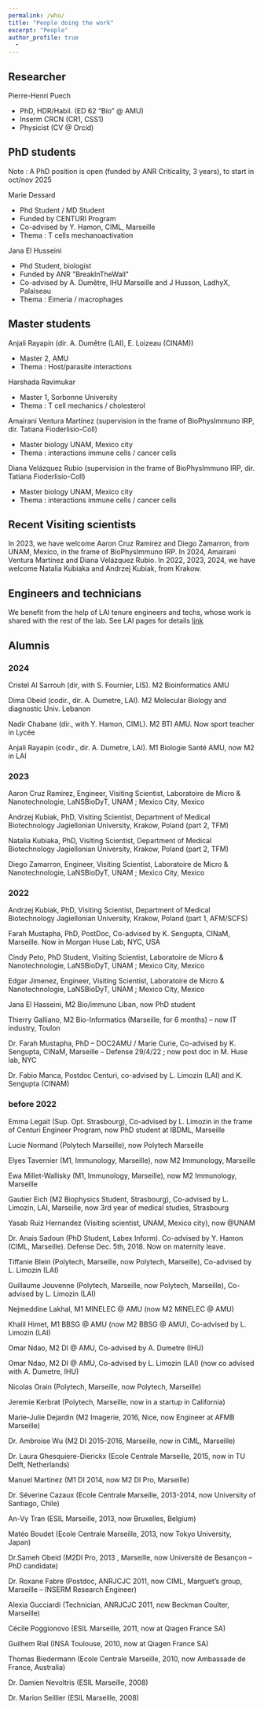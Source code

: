 ```yaml
---
permalink: /who/
title: "People doing the work"
excerpt: "People"
author_profile: true
  - 
---
```

## Researcher
Pierre-Henri Puech
- PhD, HDR/Habil. (ED 62 “Bio” @ AMU)
- Inserm CRCN (CR1, CSS1)
- Physicist (CV @ Orcid)

## PhD students

Note : A PhD position is open (funded by ANR Criticality, 3 years), to start in oct/nov 2025

Marie Dessard
- Phd Student / MD Student
- Funded by CENTURI Program
- Co-advised by Y. Hamon, CIML, Marseille
- Thema : T cells mechanoactivation

Jana El Husseini
- Phd Student, biologist
- Funded by ANR "BreakInTheWall"
- Co-advised by A. Dumêtre, IHU Marseille and J Husson, LadhyX, Palaiseau
- Thema : Eimeria / macrophages

## Master students

Anjali Rayapin (dir. A. Dumêtre (LAI), E. Loizeau (CINAM))
- Master 2, AMU
- Thema : Host/parasite interactions

Harshada Ravimukar
- Master 1, Sorbonne University
- Thema : T cell mechanics / cholesterol

Amairani Ventura Martínez (supervision in the frame of BioPhysImmuno IRP, dir. Tatiana Fioderlisio-Coll)
- Master biology UNAM, Mexico city
- Thema : interactions immune cells / cancer cells

Diana Velázquez Rubio (supervision in the frame of BioPhysImmuno IRP, dir. Tatiana Fioderlisio-Coll)
- Master biology UNAM, Mexico city
- Thema : interactions immune cells / cancer cells

## Recent Visiting scientists
In 2023, we have welcome Aaron Cruz Ramirez and Diego Zamarron, from UNAM, Mexico, in the frame of BioPhysImmuno IRP. In 2024, Amairani Ventura Martínez and Diana Velázquez Rubio. In 2022, 2023, 2024, we have welcome Natalia Kubiaka and Andrzej Kubiak, from Krakow.


## Engineers and technicians
We benefit from the help of LAI tenure engineers and techs, whose work is shared with the rest of the lab. See LAI pages for details [link](https://labadhesioninflammation.org/current-members/)


## Alumnis

### 2024 

Cristel Al Sarrouh (dir, with S. Fournier, LIS). M2 Bioinformatics AMU

Dima Obeid (codir., dir. A. Dumetre, LAI). M2 Molecular Biology and diagnostic Univ. Lebanon

Nadir Chabane (dir., with Y. Hamon, CIML). M2 BTI AMU. Now sport teacher in Lycée

Anjali Rayapin (codir., dir. A. Dumetre, LAI). M1 Biologie Santé AMU, now M2 in LAI


### 2023

Aaron Cruz Ramirez, Engineer, Visiting Scientist, Laboratoire de Micro & Nanotechnologie, LaNSBioDyT, UNAM ; Mexico City, Mexico

Andrzej Kubiak, PhD, Visiting Scientist, Department of Medical Biotechnology
Jagiellonian University, Krakow, Poland (part 2, TFM)

Natalia Kubiaka, PhD, Visiting Scientist, Department of Medical Biotechnology
Jagiellonian University, Krakow, Poland (part 2, TFM)

Diego Zamarron, Engineer, Visiting Scientist, Laboratoire de Micro & Nanotechnologie, LaNSBioDyT, UNAM ; Mexico City, Mexico

### 2022

Andrzej Kubiak, PhD, Visiting Scientist, Department of Medical Biotechnology
Jagiellonian University, Krakow, Poland (part 1, AFM/SCFS)

Farah Mustapha, PhD, PostDoc, Co-advised by K. Sengupta, CINaM, Marseille. Now in Morgan Huse Lab, NYC, USA

Cindy Peto, PhD Student, Visiting Scientist, Laboratoire de Micro & Nanotechnologie, LaNSBioDyT, UNAM ; Mexico City, Mexico

Edgar Jimenez, Engineer, Visiting Scientist, Laboratoire de Micro & Nanotechnologie, LaNSBioDyT, UNAM ; Mexico City, Mexico

Jana El Hasseini, M2 Bio/immuno Liban, now PhD student

Thierry Galliano, M2 Bio-Informatics (Marseille, for 6 months) – now IT industry, Toulon

Dr. Farah Mustapha, PhD – DOC2AMU / Marie Curie, Co-advised by K. Sengupta, CINaM, Marseille – Defense 29/4/22 ; now post doc in M. Huse lab, NYC

Dr. Fabio Manca, Postdoc Centuri, co-advised by L. Limozin (LAI) and K. Sengupta (CINAM)

### before 2022

Emma Legait (Sup. Opt. Strasbourg), Co-advised by L. Limozin in the frame of Centuri Engineer Program, now PhD student at IBDML, Marseille

Lucie Normand (Polytech Marseille), now Polytech Marseille

Elyes Tavernier (M1, Immunology, Marseille), now M2 Immunology, Marseille

Ewa Millet-Wallisky (M1, Immunology, Marseille), now M2 Immunology, Marseille

Gautier Eich (M2 Biophysics Student, Strasbourg), Co-advised by L. Limozin, LAI, Marseille, now 3rd year of medical studies, Strasbourg

Yasab Ruiz Hernandez (Visiting scientist, UNAM, Mexico city), now @UNAM

Dr. Anais Sadoun (PhD Student, Labex Inform). Co-advised by Y. Hamon (CIML, Marseille). Defense Dec. 5th, 2018. Now on maternity leave.

Tiffanie Blein (Polytech, Marseille, now Polytech, Marseille), Co-advised by L. Limozin (LAI)

Guillaume Jouvenne (Polytech, Marseille, now Polytech, Marseille), Co-advised by L. Limozin (LAI)

Nejmeddine Lakhal, M1 MINELEC @ AMU (now M2 MINELEC @ AMU)

Khalil Himet, M1 BBSG @ AMU (now M2 BBSG @ AMU), Co-advised by L. Limozin (LAI)

Omar Ndao, M2 DI @ AMU, Co-advised by  A. Dumetre (IHU)

Omar Ndao, M2 DI @ AMU, Co-advised by L. Limozin (LAI) (now co advised with A. Dumetre, IHU)

Nicolas Orain (Polytech, Marseille, now Polytech, Marseille)

Jeremie Kerbrat (Polytech, Marseille, now in a startup in California)

Marie-Julie Dejardin (M2 Imagerie, 2016, Nice, now Engineer at AFMB Marseille)

Dr. Ambroise Wu (M2 DI 2015-2016, Marseille, now in CIML, Marseille)

Dr. Laura Ghesquiere-Dierickx (Ecole Centrale Marseille, 2015, now in TU Delft, Netherlands)

Manuel Martinez (M1 DI 2014, now M2 DI Pro, Marseille)

Dr. Séverine Cazaux (Ecole Centrale Marseille, 2013-2014, now University of Santiago, Chile)

An-Vy Tran (ESIL Marseille, 2013, now Bruxelles, Belgium)

Matéo Boudet (Ecole Centrale Marseille, 2013, now Tokyo University, Japan)

Dr.Sameh Obeid (M2DI Pro, 2013 , Marseille, now Université de Besançon – PhD candidate)

Dr. Roxane Fabre (Postdoc, ANRJCJC 2011, now CIML, Marguet’s group, Marseille – INSERM Research Engineer)

Alexia Gucciardi (Technician, ANRJCJC 2011, now Beckman Coulter, Marseille)

Cécile Poggionovo (ESIL Marseille, 2011, now at Qiagen France SA)

Guilhem Rial (INSA Toulouse, 2010, now at Qiagen France SA)

Thomas Biedermann (Ecole Centrale Marseille, 2010, now Ambassade de France, Australia)

Dr. Damien Nevoltris (ESIL Marseille, 2008)

Dr. Marion Seillier (ESIL Marseille, 2008)
